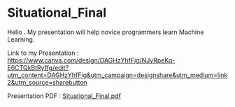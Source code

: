 # Situational_Final
Hello . My presentation will help novice programmers learn Machine Learning.


Link to my Presentation : https://www.canva.com/design/DAGHzYhfFig/NJyRpeKq-E6CTQkBtRyffg/edit?utm_content=DAGHzYhfFig&utm_campaign=designshare&utm_medium=link2&utm_source=sharebutton


Presentation PDF : [Situational_Final.pdf](https://github.com/user-attachments/files/15784518/Situational_Final.pdf)
